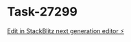 # Task-27299

[Edit in StackBlitz next generation editor ⚡️](https://stackblitz.com/~/github.com/kevin-turing/Task-27299)
